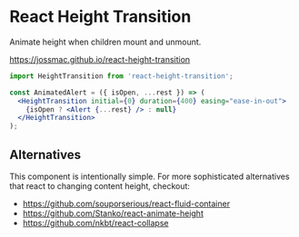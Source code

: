 # React Height Transition

Animate height when children mount and unmount.

https://jossmac.github.io/react-height-transition

```jsx
import HeightTransition from 'react-height-transition';

const AnimatedAlert = ({ isOpen, ...rest }) => (
  <HeightTransition initial={0} duration={400} easing="ease-in-out">
    {isOpen ? <Alert {...rest} /> : null}
  </HeightTransition>
);
```

## Alternatives

This component is intentionally simple. For more sophisticated alternatives that react to changing content height, checkout:

- https://github.com/souporserious/react-fluid-container
- https://github.com/Stanko/react-animate-height
- https://github.com/nkbt/react-collapse
